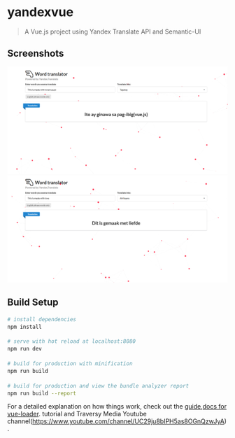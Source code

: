 # yandexvue

> A Vue.js project using Yandex Translate API and Semantic-UI

## Screenshots

<div align="center">
<img src="https://github.com/medinacharlesdan/wordtranslator-Yandex/blob/master/Screenshot-2018-1-16%20yandexvue(1).png"> 
<img src="https://github.com/medinacharlesdan/wordtranslator-Yandex/blob/master/Screenshot-2018-1-16%20yandexvue.png" >
</div>


## Build Setup

``` bash
# install dependencies
npm install

# serve with hot reload at localhost:8080
npm run dev

# build for production with minification
npm run build

# build for production and view the bundle analyzer report
npm run build --report
```

For a detailed explanation on how things work, check out the [guide](http://vuejs-templates.github.io/webpack/),[docs for vue-loader](http://vuejs.github.io/vue-loader).
tutorial and Traversy Media Youtube channel(https://www.youtube.com/channel/UC29ju8bIPH5as8OGnQzwJyA).

